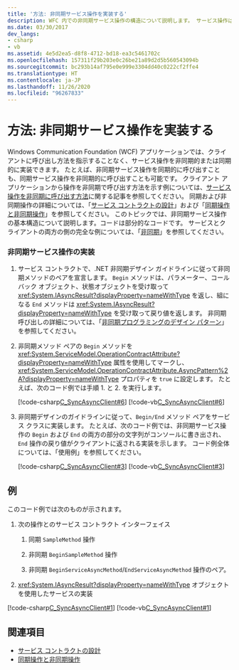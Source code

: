 ```yaml
---
title: '方法: 非同期サービス操作を実装する'
description: WFC 内での非同期サービス操作の構造について説明します。 サービス操作は、非同期的または同期的に実装できます。
ms.date: 03/30/2017
dev_langs:
- csharp
- vb
ms.assetid: 4e5d2ea5-d8f8-4712-bd18-ea3c5461702c
ms.openlocfilehash: 157311f29b203e0c26be21a89d2d5b560543094b
ms.sourcegitcommit: bc293b14af795e0e999e3304dd40c0222cf2ffe4
ms.translationtype: HT
ms.contentlocale: ja-JP
ms.lasthandoff: 11/26/2020
ms.locfileid: "96267833"
---
```

# <a name="how-to-implement-an-asynchronous-service-operation"></a>方法: 非同期サービス操作を実装する

Windows Communication Foundation (WCF) アプリケーションでは、クライアントに呼び出し方法を指示することなく、サービス操作を非同期的または同期的に実装できます。 たとえば、非同期サービス操作を同期的に呼び出すことも、同期サービス操作を非同期的に呼び出すことも可能です。 クライアント アプリケーションから操作を非同期で呼び出す方法を示す例については、[サービス操作を非同期に呼び出す方法](./feature-details/how-to-call-wcf-service-operations-asynchronously.md)に関する記事を参照してください。 同期および非同期操作の詳細については、「[サービス コントラクトの設計](designing-service-contracts.md)」および「[同期操作と非同期操作](synchronous-and-asynchronous-operations.md)」を参照してください。 このトピックでは、非同期サービス操作の基本構造について説明します。コードは部分的なコードです。 サービスとクライアントの両方の側の完全な例については、「[非同期](/previous-versions/dotnet/netframework-4.0/ms751505(v=vs.100))」を参照してください。  
  
### <a name="implement-a-service-operation-asynchronously"></a>非同期サービス操作の実装  
  
1. サービス コントラクトで、.NET 非同期デザイン ガイドラインに従って非同期メソッドのペアを宣言します。 `Begin` メソッドは、パラメーター、コールバック オブジェクト、状態オブジェクトを受け取って <xref:System.IAsyncResult?displayProperty=nameWithType> を返し、組になる `End` メソッドは <xref:System.IAsyncResult?displayProperty=nameWithType> を受け取って戻り値を返します。 非同期呼び出しの詳細については、「[非同期プログラミングのデザイン パターン](../../standard/asynchronous-programming-patterns/event-based-asynchronous-pattern-eap.md)」を参照してください。  
  
2. 非同期メソッド ペアの `Begin` メソッドを <xref:System.ServiceModel.OperationContractAttribute?displayProperty=nameWithType> 属性を使用してマークし、<xref:System.ServiceModel.OperationContractAttribute.AsyncPattern%2A?displayProperty=nameWithType> プロパティを `true` に設定します。 たとえば、次のコード例では手順 1. と 2. を実行します。  
  
     [!code-csharp[C_SyncAsyncClient#6](../../../samples/snippets/csharp/VS_Snippets_CFX/c_syncasyncclient/cs/services.cs#6)]
     [!code-vb[C_SyncAsyncClient#6](../../../samples/snippets/visualbasic/VS_Snippets_CFX/c_syncasyncclient/vb/services.vb#6)]  
  
3. 非同期デザインのガイドラインに従って、`Begin/End` メソッド ペアをサービス クラスに実装します。 たとえば、次のコード例では、非同期サービス操作の `Begin` および `End` の両方の部分の文字列がコンソールに書き出され、`End` 操作の戻り値がクライアントに返される実装を示します。 コード例全体については、「使用例」を参照してください。  
  
     [!code-csharp[C_SyncAsyncClient#3](../../../samples/snippets/csharp/VS_Snippets_CFX/c_syncasyncclient/cs/services.cs#3)]
     [!code-vb[C_SyncAsyncClient#3](../../../samples/snippets/visualbasic/VS_Snippets_CFX/c_syncasyncclient/vb/services.vb#3)]  
  
## <a name="example"></a>例  

 このコード例では次のものが示されます。  
  
1. 次の操作とのサービス コントラクト インターフェイス  
  
    1. 同期 `SampleMethod` 操作  
  
    2. 非同期 `BeginSampleMethod` 操作  
  
    3. 非同期 `BeginServiceAsyncMethod`/`EndServiceAsyncMethod` 操作のペア。  
  
2. <xref:System.IAsyncResult?displayProperty=nameWithType> オブジェクトを使用したサービスの実装  
  
 [!code-csharp[C_SyncAsyncClient#1](../../../samples/snippets/csharp/VS_Snippets_CFX/c_syncasyncclient/cs/services.cs#1)]
 [!code-vb[C_SyncAsyncClient#1](../../../samples/snippets/visualbasic/VS_Snippets_CFX/c_syncasyncclient/vb/services.vb#1)]  
  
## <a name="see-also"></a>関連項目

- [サービス コントラクトの設計](designing-service-contracts.md)
- [同期操作と非同期操作](synchronous-and-asynchronous-operations.md)
